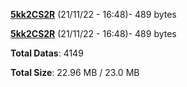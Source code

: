 [**5kk2CS2R**](/data/5kk2CS2R.txt) (21/11/22 - 16:48)- 489 bytes

[**5kk2CS2R**](/data/5kk2CS2R.txt) (21/11/22 - 16:48)- 489 bytes

**Total Datas**: 4149

**Total Size**: 22.96 MB / 23.0 MB